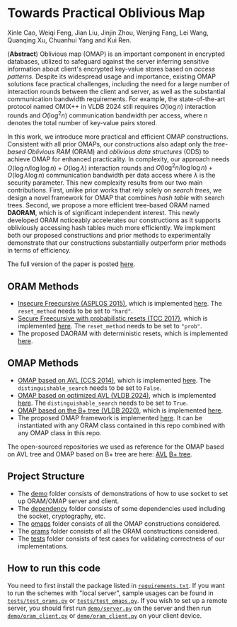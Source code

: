 # Towards Practical Oblivious Map

Xinle Cao, Weiqi Feng, Jian Liu, Jinjin Zhou, Wenjing Fang, Lei Wang, Quanqing Xu, Chuanhui Yang and Kui Ren.

(**Abstract**) Oblivious map (OMAP) is an important component in encrypted databases, utilized to safeguard 
against the server inferring sensitive information about client's encrypted key-value stores based on 
_access patterns_. Despite its widespread usage and importance, existing OMAP solutions face practical challenges, 
including the need for a large number of interaction rounds between the client and server, as well as the substantial 
communication bandwidth requirements. For example, the state-of-the-art protocol named OMIX++ in VLDB 2024 still 
requires $O(\log{n})$ interaction rounds and $O(\log^2{n})$ communication bandwidth per access, where $n$ denotes 
the total number of key-value pairs stored.

In this work, we introduce more practical and efficient OMAP constructions. Consistent with all prior OMAPs, 
our constructions also adapt only the _tree-based Oblivious RAM_ (ORAM) and _oblivious data structures_ (ODS) 
to achieve OMAP for enhanced practicality. In complexity, our approach needs $O(\log{n}/\log{\log{n}}) +O(\log{\lambda})$
interaction rounds and $O(\log^2{n}/\log{\log{n}}) + O(\log{\lambda}\log{n})$ communication bandwidth per data access 
where $\lambda$ is the security parameter. This new complexity results from our two main contributions. First, unlike 
prior works that rely solely on _search trees_, we design a novel framework for OMAP that combines _hash table_ with 
search trees. Second, we propose a more efficient tree-based ORAM named **DAORAM**, which is of significant independent 
interest. This newly developed ORAM noticeably accelerates our constructions as it supports obliviously accessing hash 
tables much more efficiently. We implement both our proposed constructions and prior methods to experimentally demonstrate 
that our constructions substantially outperform prior methods in terms of efficiency.

The full version of the paper is posted [here](https://eprint.iacr.org/2024/1650).

## ORAM Methods

- [Insecure Freecursive (ASPLOS 2015)](https://people.csail.mit.edu/devadas/pubs/freecursive.pdf), which is
  implemented [here](daoram/orams/freecursive_oram.py). The `reset_method` needs to be set to `"hard"`.
- [Secure Freecursive with probabilistic resets (TCC 2017)](https://eprint.iacr.org/2016/1084), which is
  implemented [here](daoram/orams/freecursive_oram.py). The `reset_method` needs to be set to `"prob"`.
- The proposed DAORAM with deterministic resets, which is implemented [here](daoram/orams/da_oram.py).

## OMAP Methods

- [OMAP based on AVL (CCS 2014)](https://dl.acm.org/doi/10.1145/2660267.2660314), which is
  implemented [here](daoram/omaps/avl_ods_omap.py). The `distinguishable_search` needs to be set to `False`.
- [OMAP based on optimized AVL (VLDB 2024)](https://www.vldb.org/pvldb/vol16/p4324-chamani.pdf), which is
  implemented [here](daoram/omaps/avl_ods_omap.py). The `distinguishable_search` needs to be set to `True`.
- [OMAP based on the B+ tree (VLDB 2020)](https://people.eecs.berkeley.edu/~matei/papers/2020/vldb_oblidb.pdf), which is
  implemented [here](daoram/omaps/bplus_ods_omap.py).
- The proposed OMAP framework is implemented [here](daoram/omaps/oram_ods_omap.py). It can be instantiated with any ORAM class
  contained in this repo combined with any OMAP class in this repo.

The open-sourced repositories we used as reference for the OMAP based on AVL tree and OMAP based on B+ tree are
here: [AVL](https://github.com/obliviousram/oblivious-avl-tree) [B+ tree](https://github.com/SabaEskandarian/ObliDB).

## Project Structure

- The [demo](demo) folder consists of demonstrations of how to use socket to set up ORAM/OMAP server and client.
- The [dependency](daoram/dependency) folder consists of some dependencies used including the socket, cryptography, etc.
- The [omaps](daoram/omaps) folder consists of all the OMAP constructions considered.
- The [orams](daoram/orams) folder consists of all the ORAM constructions considered.
- The [tests](tests) folder consists of test cases for validating correctness of our implementations.

## How to run this code

You need to first install the package listed in [`requirements.txt`](requirements.txt). If you want to run the schemes
with "local server", sample usages can be found in [`tests/test_orams.py`](tests/test_orams.py)
or [`tests/test_omaps.py`](tests/test_omaps.py). If you wish to set up a remote server, you should first
run [`demo/server.py`](demo/server.py) on the server and then run [`demo/oram_client.py`](demo/oram_client.py)
or [`demo/oram_client.py`](demo/omap_client.py) on your client device.
